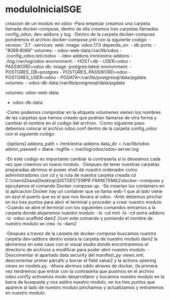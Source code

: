 # moduloInicialSGE
creacion de un modulo en odoo
-Para empezar creamos una carpeta llamada docker-compose, dentro de ella creamos tres carpetas llamadas: config_odoo, dev-addons y log.
-Dentro de la carpeta docker-compose pondremos el archivo docker-compose.yml con la siguiente codigo:
-version: '3.1'
-services:
  web:
    image: odoo:17.0
    depends_on:
      - db
    ports:
      - "8069:8069"
    volumes:
      - odoo-web-data:/var/lib/odoo
      - ./config_odoo:/etc/odoo
      - ./dev-addons:/mnt/extra-addons
      - ./log:/var/log/odoo
    environment:
      - HOST=db
      - USER=odoo
      - PASSWORD=odoo
  db:
    image: postgres:latest
    environment:
      - POSTGRES_DB=postgres
      - POSTGRES_PASSWORD=odoo
      - POSTGRES_USER=odoo
      - PGDATA=/var/lib/postgresql/data/pgdata
    volumes:
      - odoo-db-data:/var/lib/postgresql/data/pgdata
    
volumes:
  odoo-web-data:
-  odoo-db-data:
  
-Como podemos comprobar en la etiqueta volumenes vienen los nombres de las carpetas que hemos creado que podrian llamarse de otra forma y cambiar el nombre en el codigo del archivo.
-Como siguiente paso debemos colocar el archivo odoo.conf dentro de la carpeta config_odoo con el siguiente codigo:

-[options]
addons_path = /mnt/extra-addons
data_dir = /var/lib/odoo
admin_passwd = diana
-logfile = /var/log/odoo/odoo-server.log

-En este codigo es importante cambiar la contraseña si lo deseamos cada vez que creemos un nuevo modulo.
-Despues de tener nuestras carpetas preparadas abrimos el power shell de nuestro ordenador como administradores con cd y la ruta de nuestra carpeta creada cd C:\Users\Diana\Desktop\SISTGESTEMPR FRAN\TEMA2\docker--compose y ejecutamos el comando Docker compose up.
-Se crearian los containers en la aplicacion Docker hay un container que se llama web-1 que al lado viene en azul el puerto que es el que nos llevara al odoo. 
-Ante debemos pinchar en los tres puntos para abrir el terminal y proceder a crear nuestro modulo.
-Cuando se abre el terminal con los siguientes comandos entramos a la carpeta donde alojaremos nuestro modulo:
-ls
-cd mnt
-ls
-cd extra-addons
-ls
-odoo scaffold dam2 //con este comando y poniendo el nombre de nuestro modulo se crea 
-ls
-dam2

-Despues a travez de la carpeta de docker-compose buscamos nuestra carpeta dev-addons dentro estara la carpeta de nuestro modulo dam2 la abriremos en este caso con el visual studio donde encontraremos el directorio de archivos a modificar para poder abrir nuestro modulo.
-Descomentar el apartado data security del manifest_py
views.xml, descomentar primer párrafo y borrar el field value2 y la actions opening views on models.py.
-Ahora abrimos oddo atraves de docker, (la primera vez tendremos que entrar con la contraseña que pusimos en el archivo odoo.conf)y activamos modo desarrollaror y bucamos nuestro modulo en la barra de busqueda y nos saldra nuestro modulo, en los tres puntos que aparece al lado de nuestro modulo pinchamos y actualizamos y entraremos en nuestro modulo.

  
